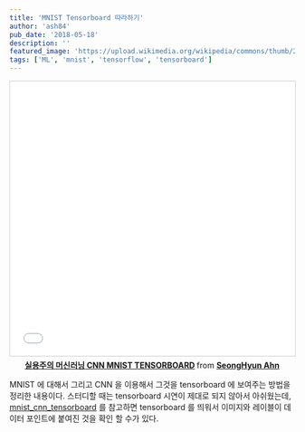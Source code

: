 ```yaml
---
title: 'MNIST Tensorboard 따라하기'
author: 'ash84'
pub_date: '2018-05-18'
description: ''
featured_image: 'https://upload.wikimedia.org/wikipedia/commons/thumb/2/2d/Tensorflow_logo.svg/2000px-Tensorflow_logo.svg.png'
tags: ['ML', 'mnist', 'tensorflow', 'tensorboard']
---
```


<center>
<iframe src="//www.slideshare.net/slideshow/embed_code/key/1uUu4gP454eV2K" width="595" height="485" frameborder="0" marginwidth="0" marginheight="0" scrolling="no" style="border:1px solid #CCC; border-width:1px; margin-bottom:5px; max-width: 100%;" allowfullscreen> </iframe> <div style="margin-bottom:5px"> <strong> <a href="//www.slideshare.net/sh84ahn/cnn-mnist-tensorboard" title="실용주의 머신러닝 CNN MNIST TENSORBOARD" target="_blank">실용주의 머신러닝 CNN MNIST TENSORBOARD</a> </strong> from <strong><a target="_blank" href="https://www.slideshare.net/sh84ahn">SeongHyun Ahn</a></strong> </div>
</center>

MNIST 에 대해서 그리고 CNN 을 이용해서 그것을 tensorboard 에 보여주는 방법을 정리한 내용이다. 스터디할 때는 tensorboard 시연이 제대로 되지 않아서 아쉬웠는데, [mnist\_cnn\_tensorboard](https://github.com/AhnSeongHyun/mnist_cnn_tensorboard) 를 참고하면 tensorboard 를 띄워서 이미지와 레이블이 데이터 포인트에 붙여진 것을 확인 할 수가 있다. 
